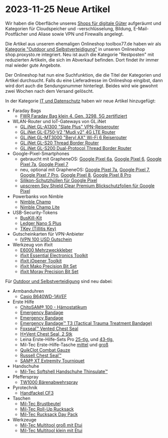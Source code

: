 # 2023-11-25 Neue Artikel

Wir haben die Oberfläche unseres [Shops für digitale Güter](https://digitalgoods.proxysto.re/de) aufgeräumt und Kategorien für Cloudspeicher und -verschlüsselung, Bildung, E-Mail-Postfächer und Aliase sowie VPN und Firewalls angelegt.

Die Artikel aus unserem ehemaligen Onlineshop toolbox77.de haben wir als [Kategorie "Outdoor und Selbstverteidigung"](https://shop.proxysto.re/category/70) in unseren Onlineshop shop.proxysto.re integriert. Neu ist auch die Kategorie "Restposten" mit reduzierten Artikeln, die sich im Abverkauf befinden. Dort findet ihr immer mal wieder gute Angebote.

Der Onlineshop hat nun eine Suchfunktion, die die Titel der Kategorien und Artikel durchsucht. Falls du eine Lieferadresse im Onlineshop eingibst, dann wird dort auch die Sendungsnummer hinterlegt. Beides wird wie gewohnt zwei Wochen nach dem Versand gelöscht.

In der Kategorie [IT und Datenschutz](https://shop.proxysto.re/category/69) haben wir neue Artikel hinzugefügt:

* Faraday Bags
  * [FWR Faraday Bag klein 4. Gen. 3298, 5G zertifiziert](https://shop.proxysto.re/conf/891)
* WLAN-Router und IoT-Gateways von GL.iNet
  * [GL.iNet GL-A1300 "Slate Plus" VPN-Reiserouter](https://shop.proxysto.re/conf/916)
  * [GL.iNet GL-E750-V2 "Mudi v2" 4G LTE Router](https://shop.proxysto.re/conf/820)
  * [GL.iNet GL-MT3000 "Beryl AX" Wi-Fi 6 Reiserouter](https://shop.proxysto.re/conf/915)
  * [GL.iNet GL-S20 Thread Border Router](https://shop.proxysto.re/conf/918)
  * [GL.iNet GL-S200 Dual-Protocol Thread Border Router](https://shop.proxysto.re/conf/919)
* Google-Pixel-Smartphones
  * gebraucht mit GrapheneOS: [Google Pixel 6a](https://shop.proxysto.re/conf/944), [Google Pixel 6](https://shop.proxysto.re/conf/945), [Google Pixel 7a](https://shop.proxysto.re/conf/946), [Google Pixel 7](https://shop.proxysto.re/conf/947)
  * neu, optional mit GrapheneOS: [Google Pixel 7a](https://shop.proxysto.re/conf/899), [Google Pixel 7](https://shop.proxysto.re/conf/868), [Google Pixel 7 Pro](https://shop.proxysto.re/conf/851), [Google Pixel 8](https://shop.proxysto.re/conf/956), [Google Pixel 8 Pro](https://shop.proxysto.re/conf/961)
  * [Silikon-Schutzhüllen für Google Pixel](https://shop.proxysto.re/category/18)
  * [upscreen Spy Shield Clear Premium Blickschutzfolien für Google Pixel](https://shop.proxysto.re/category/17)
* Powerbanks von Nimble
  * [Nimble Champ](https://shop.proxysto.re/conf/857)
  * [Nimble Champ Lite](https://shop.proxysto.re/conf/858)
* USB-Security-Tokens
  * [BusKill-Kit](https://shop.proxysto.re/conf/914)
  * [Ledger Nano S Plus](https://shop.proxysto.re/conf/890)
  * [TKey (Tillitis Key)](https://shop.proxysto.re/conf/898)
* Gutscheinkarten für VPN-Anbieter
  * [IVPN 100 USD Gutschein](https://shop.proxysto.re/conf/932)
* Werkzeug von ifixit
  * [E6000 Mehrzweckkleber](https://shop.proxysto.re/conf/925)
  * [ifixit Essential Electronics Toolkit](https://shop.proxysto.re/conf/929)
  * [ifixit iOpener Toolkit](https://shop.proxysto.re/conf/926)
  * [ifixit Mako Precision Bit Set](https://shop.proxysto.re/conf/927)
  * [ifixit Moray Precision Bit Set](https://shop.proxysto.re/conf/928)

Für [Outdoor und Selbstverteidigung](https://shop.proxysto.re/category/70) sind neu dabei:

* Armbanduhren
  * [Casio B640WD-1AVEF](https://shop.proxysto.re/conf/910)
* Erste Hilfe
  * [ChitoSAM® 100 - Hämostatikum](https://shop.proxysto.re/conf/881)
  * [Emergency Bandage](https://shop.proxysto.re/conf/882)
  * [Emergency Bandage](https://shop.proxysto.re/conf/883)
  * [Emergency Bandage™ T3 (Tactical Trauma Treatment Bandage)](https://shop.proxysto.re/conf/880)
  * [Foxseal™ Vented Chest Seal](https://shop.proxysto.re/conf/886)
  * [H*Vent Chest Seal, 2 Stk](https://shop.proxysto.re/conf/887)
  * Leina Erste-Hilfe-Sets Pro [25-tlg.](https://shop.proxysto.re/conf/892) und [43-tlg.](https://shop.proxysto.re/conf/894)
  * Mil-Tec Erste-Hilfe-Tasche [mittel](https://shop.proxysto.re/conf/896) und [groß](https://shop.proxysto.re/conf/897)
  * [QuikClot Combat Gauze](https://shop.proxysto.re/conf/884)
  * [Russell Chest Seal™](https://shop.proxysto.re/conf/885)
  * [SAM® XT Extremity Tourniquet](https://shop.proxysto.re/conf/888)
* Handschuhe
  * [Mil-Tec Softshell Handschuhe Thinsulate™](https://shop.proxysto.re/conf/860)
* Pfefferspray
  * [TW1000 Bärenabwehrspray](https://shop.proxysto.re/conf/923)
* Pyrotechnik
  * [Handfackel CF3](https://shop.proxysto.re/conf/912)
* Taschen
  * [Mil-Tec Brustbeutel](https://shop.proxysto.re/conf/866)
  * [Mil-Tec Roll-Up Rucksack](https://shop.proxysto.re/conf/865)
  * [Mil-Tec Rucksack Day Pack](https://shop.proxysto.re/conf/867)
* Werkzeuge
  * [Mil-Tec Multitool groß mit Etui](https://shop.proxysto.re/conf/864)
  * [Mil-Tec Multitool klein mit Etui](https://shop.proxysto.re/conf/863)
